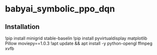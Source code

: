 # babyai_symbolic_ppo_dqn

## Installation
!pip install minigrid stable-baselin
!pip install pyvirtualdisplay matplotlib Pillow moviepy==1.0.3
!apt update && apt install -y python-opengl ffmpeg xvfb
